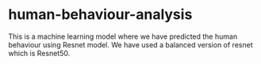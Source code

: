 # human-behaviour-analysis
This is a machine learning model where we have predicted the human behaviour using Resnet model. We have used a balanced version of resnet which is Resnet50.
